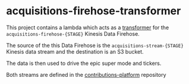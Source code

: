 # acquisitions-firehose-transformer
This project contains a lambda which acts as a [transformer](https://docs.aws.amazon.com/firehose/latest/dev/data-transformation.html)
for the `acquisitions-firehose-{STAGE}` Kinesis Data Firehose.

The source of the this Data Firehose is the `acquisitions-stream-{STAGE}` Kinesis data stream and the destination is an S3 bucket.

The data is then used to drive the epic super mode and tickers.

Both streams are defined in the [contributions-platform](https://github.com/guardian/contributions-platform) repository

